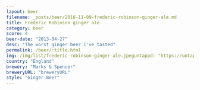 ```yaml
---
layout: beer
filename: _posts/beer/2016-11-09-frederic-robinson-ginger-ale.md
title: Frederic Robinson ginger ale
category: beer
score: 4
beer-date: "2013-04-27"
desc: "The worst ginger beer I've tasted"
permalink: /beer/:title.html
img: /img/list/frederic-robinson-ginger-ale.jpeguntappd: "https://untappd.com/b/marks---spencer-ginger-ale/31571"
country: "England"
brewery: "Marks & Spencer"
breweryURL: "breweryURL"
style: "Ginger Beer"
---
```

